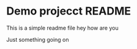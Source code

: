 # Demo projecct  README

This is a simple readme file hey how are you

Just something going on






